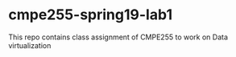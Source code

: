 # cmpe255-spring19-lab1
This repo contains class assignment of CMPE255 to work on Data virtualization
